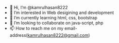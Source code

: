 - 👋 Hi, I’m @kamrulhasan8222
- 👀 I’m interested in Web desigining and development
- 🌱 I’m currently learning html, css, bootstrap
- 💞️ I’m looking to collaborate on java-script, php
- 📫 How to reach me on my email-address(kamrulhasan8222@gmail.com)

<!---
kamrulhasan8222/kamrulhasan8222 is a ✨ special ✨ repository because its `README.md` (this file) appears on your GitHub profile.
You can click the Preview link to take a look at your changes.
--->
